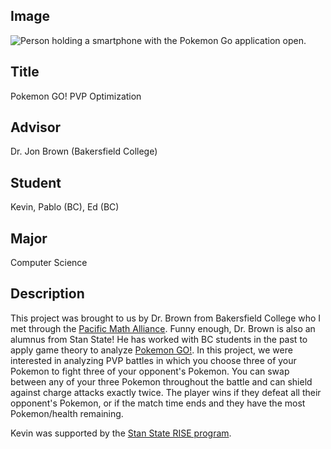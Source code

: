 ## Image

<img src="{{ url_for('static', filename='images/kevin.jpg') }}" alt="Person holding a smartphone with the Pokemon Go application open.">

## Title

Pokemon GO! PVP Optimization

## Advisor

Dr. Jon Brown (Bakersfield College)

## Student

Kevin, Pablo (BC), Ed (BC)

## Major

Computer Science

## Description

This project was brought to us by Dr. Brown from Bakersfield College who I met through the [Pacific Math Alliance](https://www.pacificmathalliance.org/). Funny enough, Dr. Brown is also an alumnus from Stan State! He has worked with BC students in the past to apply game theory to analyze [Pokemon GO!](https://www.pokemongolive.com/en/). In this project, we were interested in analyzing PVP battles in which you choose three of your Pokemon to fight three of your opponent's Pokemon. You can swap between any of your three Pokemon throughout the battle and can shield against charge attacks exactly twice. The player wins if they defeat all their opponent's Pokemon, or if the match time ends and they have the most Pokemon/health remaining.

Kevin was supported by the [Stan State RISE program](https://www.csustan.edu/STEM-success/research-and-immersion-stem-excellence).